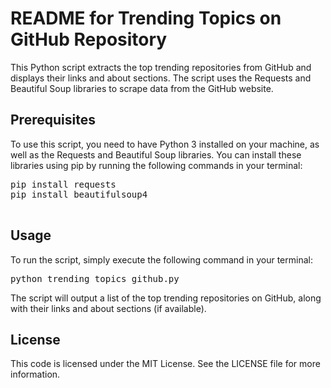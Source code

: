 <!DOCTYPE html>
<html>
<body>
	<h1>README for Trending Topics on GitHub Repository</h1>
	<p>This Python script extracts the top trending repositories from GitHub and displays their links and about sections. The script uses the Requests and Beautiful Soup libraries to scrape data from the GitHub website.</p>
	<h2>Prerequisites</h2>
	<p>To use this script, you need to have Python 3 installed on your machine, as well as the Requests and Beautiful Soup libraries. You can install these libraries using pip by running the following commands in your terminal:</p>
	<pre>
pip install requests
pip install beautifulsoup4
	</pre>
	<h2>Usage</h2>
	<p>To run the script, simply execute the following command in your terminal:</p>
	<pre>python trending_topics_github.py</pre>
	<p>The script will output a list of the top trending repositories on GitHub, along with their links and about sections (if available).</p>
	<h2>License</h2>
	<p>This code is licensed under the MIT License. See the LICENSE file for more information.</p>
</body>
</html>
